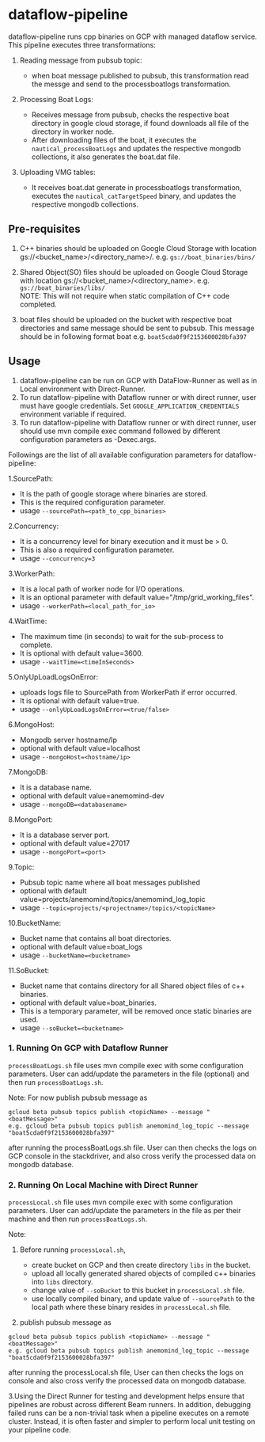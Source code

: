 # dataflow-pipeline

dataflow-pipeline runs cpp binaries on GCP with managed dataflow service.  
This pipeline executes three transformations: 
1. Reading message from pubsub topic:
   - when boat message published to pubsub, this transformation read the messge and send to the processboatlogs transformation.  
2. Processing Boat Logs:
   - Receives message from pubsub, checks the respective boat directory
   in google cloud storage, if found downloads all file of the directory in
   worker node.
   - After downloading files of the boat, it executes the ```nautical_processBoatLogs``` and updates the respective mongodb collections, 
   it also generates the boat.dat file.
   
3. Uploading VMG tables:    
   - It receives boat.dat generate in processboatlogs transformation, executes the ```nautical_catTargetSpeed``` binary,
   and updates the respective mongodb collections.
   
   
## Pre-requisites  

1. C++ binaries should be uploaded on Google Cloud Storage with location gs://<bucket_name>/<directory_name>/. e.g. ```gs://boat_binaries/bins/```  

2. Shared Object(SO) files should be uploaded on Google Cloud Storage with location gs://<bucket_name>/<directory_name>. e.g. ```gs://boat_binaries/libs/```   
NOTE: This will not require when static compilation of C++ code completed.  
3. boat files should be uploaded on the bucket with respective boat directories and same message should be sent to pubsub. This message should be in following format
  boat<boatid> e.g. ```boat5cda0f9f2153600028bfa397```  


## Usage
1. dataflow-pipeline can be run on GCP with DataFlow-Runner as well as in Local environment with Direct-Runner.  
2. To run dataflow-pipeline with Dataflow runner or with direct runner, user must have google credentials.
   Set ```GOOGLE_APPLICATION_CREDENTIALS``` environment variable if required.
3. To run dataflow-pipeline with Dataflow runner or with direct runner, user should use mvn compile exec command followed by different configuration parameters as -Dexec.args.
  
Followings are the list of all available configuration parameters for dataflow-pipeline: 

1.SourcePath: 
  - It is the path of google storage where binaries are stored.  
  - This is the required configuration parameter.  
  - usage ```--sourcePath=<path_to_cpp_binaries>```  
    
2.Concurrency:  
  - It is a concurrency level for binary execution and it must be > 0.  
  - This is also a required configuration parameter.  
  - usage ```--concurrency=3``` 

3.WorkerPath: 
  - It is a local path of worker node for I/O operations.  
  - It is an optional parameter with default value="/tmp/grid_working_files".  
  - usage ```--workerPath=<local_path_for_io>```  
  
4.WaitTime: 
  - The maximum time (in seconds) to wait for the sub-process to complete.
  - It is optional with default value=3600.
  - usage ```--waitTime=<timeInSeconds>``` 
    
5.OnlyUpLoadLogsOnError: 
  - uploads logs file to SourcePath from WorkerPath if error occurred.
  - It is optional with default value=true. 
  - usage ```--onlyUpLoadLogsOnError=<true/false>```

6.MongoHost:  
  - Mongodb server hostname/Ip 
  - optional with default value=localhost
  - usage ```--mongoHost=<hostname/ip>```  
    
7.MongoDB:
  - It is a database name.
  - optional with default value=anemomind-dev
  - usage ```--mongoDB=<databasename>```

8.MongoPort:
  - It is a database server port.
  - optional with default value=27017
  - usage ```--mongoPort=<port>```

9.Topic:
  - Pubsub topic name where all boat messages published
  - optional with default value=projects/anemomind/topics/anemomind_log_topic
  - usage ```--topic=projects/<projectname>/topics/<topicName>```

10.BucketName:
   - Bucket name that contains all boat directories.
   - optional with default value=boat_logs
   - usage ```--bucketName=<bucketname>```

11.SoBucket:
   - Bucket name that contains directory for all Shared object files of c++ binaries.
   - optional with default value=boat_binaries.
   - This is a temporary parameter, will be removed once static binaries are used.
   - usage ```--soBucket=<bucketname>```  
   
### 1. Running On GCP with Dataflow Runner 
 
```processBoatLogs.sh``` file uses mvn compile exec with some configuration parameters. User can add/update the parameters in the file (optional)
and then run ```processBoatLogs.sh```.   

Note: For now publish pubsub message as 
```
gcloud beta pubsub topics publish <topicName> --message "<boatMessage>"
e.g. gcloud beta pubsub topics publish anemomind_log_topic --message "boat5cda0f9f2153600028bfa397"
``` 
after running the processBoatLogs.sh file. User can then checks the logs on 
GCP console in the stackdriver, and also cross verify the processed data on mongodb database.

### 2. Running On Local Machine with Direct Runner 
 
```processLocal.sh``` file uses mvn compile exec with some configuration parameters. User can add/update the parameters in the file as per their machine 
and then run ```processBoatLogs.sh```.   

Note:
1. Before running  ```processLocal.sh```, 
   - create bucket on GCP and then create directory ```libs``` in the bucket.
   - upload all locally generated shared objects of compiled c++ binaries into ```libs``` directory.
   - change value of ```--soBucket``` to this bucket in ```processLocal.sh``` file.
   - use locally compiled binary, and update value of ```--sourcePath``` to the local path where these binary resides in
   ```processLocal.sh``` file. 

2. publish pubsub message as 
```
gcloud beta pubsub topics publish <topicName> --message "<boatMessage>"
e.g. gcloud beta pubsub topics publish anemomind_log_topic --message "boat5cda0f9f2153600028bfa397"
``` 
after running the processLocal.sh file, User can then checks the logs on 
console and also cross verify the processed data on mongodb database.

3.Using the Direct Runner for testing and development helps ensure that pipelines are robust across different Beam runners. 
In addition, debugging failed runs can be a non-trivial task when a pipeline executes on a remote cluster. 
Instead, it is often faster and simpler to perform local unit testing on your pipeline code.
 